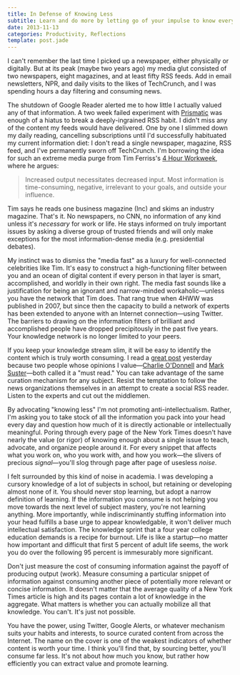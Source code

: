 ```yaml
---
title: In Defense of Knowing Less
subtitle: Learn and do more by letting go of your impulse to know everything
date: 2013-11-13
categories: Productivity, Reflections
template: post.jade
---
```


I can't remember the last time I picked up a newspaper, either physically or digitally. But at its peak (maybe two years ago) my media glut consisted of two newspapers, eight magazines, and at least fifty RSS feeds. Add in email newsletters, NPR, and daily visits to the likes of TechCrunch, and I was spending hours a day filtering and consuming news. 

The shutdown of Google Reader alerted me to how little I actually valued any of that information. A two week failed experiment with [Prismatic](http://getprismatic.com/) was enough of a hiatus to break a deeply-ingrained RSS habit. I didn't miss any of the content my feeds would have delivered. One by one I slimmed down my daily reading, cancelling subscriptions until I'd successfully habituated my current information diet: I don't read a single newspaper, magazine, RSS feed, and I've permanently sworn off TechCrunch. I'm borrowing the idea for such an extreme media purge from Tim Ferriss's [4 Hour Workweek](http://amzn.com/0307465357), where he argues:

> Increased output necessitates decreased input. Most information is time-consuming, negative, irrelevant to your goals, and outside your influence.

Tim says he reads one business magazine (Inc) and skims an industry magazine. That's it. No newspapers, no CNN, no information of any kind unless it's *necessary* for work or life. He stays informed on truly important issues by asking a diverse group of trusted friends and will only make exceptions for the most information-dense media (e.g. presidential debates).

My instinct was to dismiss the "media fast" as a luxury for well-connected celebrities like Tim. It's easy to construct a high-functioning filter between you and an ocean of digital content if every person in that layer is smart, accomplished, and worldly in their own right. The media fast sounds like a justification for being an ignorant and narrow-minded workaholic—unless you have the network that Tim does. That rang true when 4HWW was published in 2007, but since then the capacity to build a network of experts has been extended to anyone with an Internet connection—using Twitter. The barriers to drawing on the information filters of brilliant and accomplished people have dropped precipitously in the past five years. Your knowledge network is no longer limited to your peers. 

 If you keep your knowledge stream slim, it will be easy to identify the content which is truly worth consuming. I read a [great post](http://epaley.com/2013/11/12/vaporizing-vc-interest/) yesterday because two people whose opinions I value—[Charlie O'Donnell](http://twitter.com/ceonyc) and [Mark Suster](https://twitter.com/msuster)—both called it a "must read." You can take advantage of the same curation mechanism for any subject. Resist the temptation to follow the news organizations themselves in an attempt to create a social RSS reader. Listen to the experts and cut out the middlemen. 

By advocating "knowing less" I'm not promoting anti-intellectualism. Rather, I'm asking you to take stock of all the information you pack into your head every day and question how much of it is directly actionable or intellectually meaningful. Poring through every page of the New York Times doesn't have nearly the value (or rigor) of knowing enough about a single issue to teach, advocate, and organize people around it. For every snippet that affects what you work on, who you work with, and how you work—the slivers of precious *signal*—you'll slog through page after page of usesless *noise*. 

I felt surrounded by this kind of noise in academia. I was developing a cursory knowledge of a lot of subjects in school, but retaining or developing almost none of it. You should never stop learning, but adopt a narrow definition of learning. If the information you consume is not helping you move towards the next level of subject mastery, you're not learning anything. More importantly, while indiscriminantly stuffing information into your head fulfills a base urge to appear knowledgable, it won't deliver much intellectual satisfaction. The knowledge sprint that a four year college education demands is a recipe for burnout. Life is like a startup—no matter how important and difficult that first 5 percent of adult life seems, the work you do over the following 95 percent is immesurably more significant. 

Don't just measure the cost of consuming information against the payoff of producing output (work). Measure consuming a particular snippet of information against consuming another piece of potentially more relevant or concise information. It doesn't matter that the average quality of a New York Times article is high and its pages contain a lot of knowledge in the aggregate. What matters is whether you can actually mobilize all that knowledge. You can't. It's just not possible. 

You have the power, using Twitter, Google Alerts, or whatever mechanism suits your habits and interests, to source curated content from across the Internet. The name on the cover is one of the weakest indicators of whether content is worth your time. I think you'll find that, by sourcing better, you'll consume far less. It's not about how much you know, but rather how efficiently you can extract value and promote learning. 